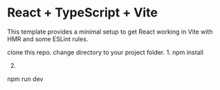 # React + TypeScript + Vite

This template provides a minimal setup to get React working in Vite with HMR and some ESLint rules.

clone this repo.
change directory to your project folder.
1.
npm install

2.
npm run dev

